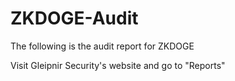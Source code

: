 # ZKDOGE-Audit

The following is the audit report for ZKDOGE

Visit Gleipnir Security's website and go to "Reports"
